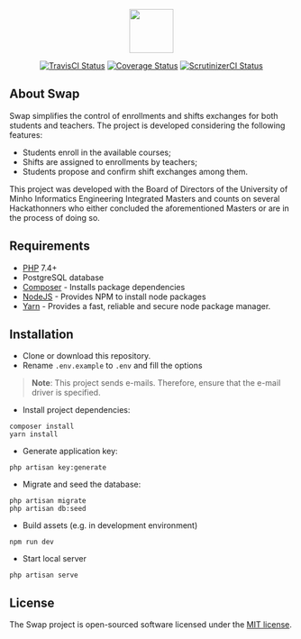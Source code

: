 <p align="center">
    <img src="http://i.imgur.com/EwYWc4Q.png" height="78">
</p>

<p align="center">
    <a href="https://travis-ci.org/Hackathonners/swap?branch=develop"><img src="https://travis-ci.org/Hackathonners/swap.svg?branch=develop" alt="TravisCI Status"></a>
    <a href='https://coveralls.io/github/Hackathonners/swap?branch=develop'><img src='https://coveralls.io/repos/github/Hackathonners/swap/badge.svg?branch=develop' alt='Coverage Status' /></a>
    <a href="https://scrutinizer-ci.com/g/Hackathonners/swap/"><img src="https://scrutinizer-ci.com/g/Hackathonners/swap/badges/quality-score.png" alt="ScrutinizerCI Status"></a>
</p>

## About Swap

Swap simplifies the control of enrollments and shifts exchanges for both students and teachers. The project is developed considering the following features:

- Students enroll in the available courses;
- Shifts are assigned to enrollments by teachers;
- Students propose and confirm shift exchanges among them.

This project was developed with the Board of Directors of the University of Minho Informatics Engineering Integrated Masters  and counts on several Hackathonners who either concluded the aforementioned Masters or are in the process of doing so.

## Requirements

- [PHP](http://php.net/) 7.4+
- PostgreSQL database
- [Composer](https://getcomposer.org/) - Installs package dependencies
- [NodeJS](https://nodejs.org/en/) - Provides NPM to install node packages
- [Yarn](https://yarnpkg.com/lang/en/) - Provides a fast, reliable and secure node package manager.

## Installation

- Clone or download this repository.
- Rename `.env.example` to `.env` and fill the options
> **Note**: This project sends e-mails. Therefore, ensure that the e-mail driver is specified.

- Install project dependencies:
```
composer install
yarn install
```

- Generate application key:
```
php artisan key:generate
```

- Migrate and seed the database:
```
php artisan migrate
php artisan db:seed
```

- Build assets (e.g. in development environment)
```
npm run dev
```

- Start local server
```
php artisan serve
```

## License
The Swap project is open-sourced software licensed under the [MIT license](http://opensource.org/licenses/MIT).
